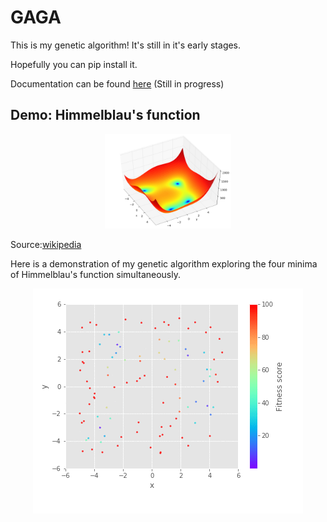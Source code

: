 # GAGA

This is my genetic algorithm!
It's still in it's early stages. 

Hopefully you can pip install it.

Documentation can be found [here](https://awon8465.github.io/gagadoc/index.html) (Still in progress)

## Demo: Himmelblau's function

<p align = "center">
  <img src="Himmelblau_function.png" width="40%">
</p>

Source:[wikipedia](https://en.wikipedia.org/wiki/Himmelblau%27s_function) 

Here is a demonstration of my genetic algorithm exploring the four minima of Himmelblau's function simultaneously.

<p align = "center">
  <img src="demo-himmelblau/x_y_progression.gif">
</p>
